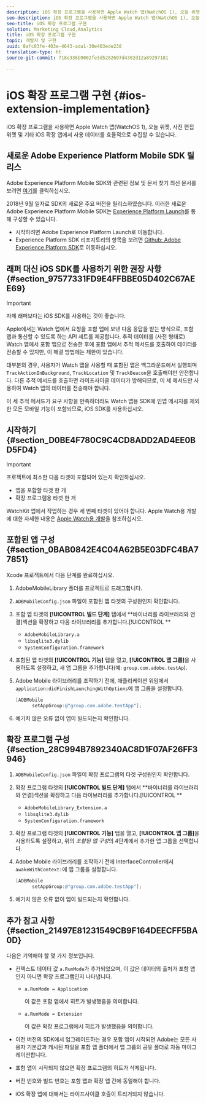 ```yaml
---
description: iOS 확장 프로그램을 사용하면 Apple Watch 앱(WatchOS 1), 오늘 위젯, 사진 편집 위젯 및 기타 iOS 확장 앱에서 사용 데이터를 효율적으로 수집할 수 있습니다.
seo-description: iOS 확장 프로그램을 사용하면 Apple Watch 앱(WatchOS 1), 오늘 위젯, 사진 편집 위젯 및 기타 iOS 확장 앱에서 사용 데이터를 효율적으로 수집할 수 있습니다.
seo-title: iOS 확장 프로그램 구현
solution: Marketing Cloud,Analytics
title: iOS 확장 프로그램 구현
topic: 개발자 및 구현
uuid: 8afc03fe-403e-4643-ada1-30e403ede238
translation-type: ht
source-git-commit: 718e336b9002fe3d5282697d4302d12a89297181

---
```



# iOS 확장 프로그램 구현 {#ios-extension-implementation}

iOS 확장 프로그램을 사용하면 Apple Watch 앱(WatchOS 1), 오늘 위젯, 사진 편집 위젯 및 기타 iOS 확장 앱에서 사용 데이터를 효율적으로 수집할 수 있습니다.

## 새로운 Adobe Experience Platform Mobile SDK 릴리스

Adobe Experience Platform Mobile SDK와 관련된 정보 및 문서 찾기 최신 문서를 보려면 [여기](https://aep-sdks.gitbook.io/docs/)를 클릭하십시오.

2018년 9월 일자로 SDK의 새로운 주요 버전을 릴리스하였습니다. 이러한 새로운 Adobe Experience Platform Mobile SDK는 [Experience Platform Launch](https://www.adobe.com/kr/experience-platform/launch.html)를 통해 구성할 수 있습니다.

* 시작하려면 Adobe Experience Platform Launch로 이동합니다.
* Experience Platform SDK 리포지토리의 항목을 보려면 [Github: Adobe Experience Platform SDK](https://github.com/Adobe-Marketing-Cloud/acp-sdks)로 이동하십시오.

## 래퍼 대신 iOS SDK를 사용하기 위한 권장 사항 {#section_97577331FD9E4FFBBE05D402C67AEE69}

>[!IMPORTANT]
>
>자체 래퍼보다는 iOS SDK를 사용하는 것이 좋습니다.

Apple에서는 Watch 앱에서 요청을 포함 앱에 보낸 다음 응답을 받는 방식으로, 포함 앱과 통신할 수 있도록 하는 API 세트를 제공합니다. 추적 데이터를 (사전 형태로) Watch 앱에서 포함 앱으로 전송한 후에 포함 앱에서 추적 메서드를 호출하여 데이터를 전송할 수 있지만, 이 해결 방법에는 제한이 있습니다.

대부분의 경우, 사용자가 Watch 앱을 사용할 때 포함된 앱은 백그라운드에서 실행되며 `TrackActionInBackground`, `TrackLocation` 및 `TrackBeacon`을 호출해야만 안전합니다. 다른 추적 메서드를 호출하면 라이프사이클 데이터가 방해되므로, 이 세 메서드만 사용하여 Watch 앱의 데이터를 전송해야 합니다.

이 세 추적 메서드가 요구 사항을 만족하더라도 Watch 앱용 SDK에 인앱 메시지를 제외한 모든 모바일 기능이 포함되므로, iOS SDK를 사용하십시오.

## 시작하기 {#section_D0BE4F780C9C4CD8ADD2AD4EE0BD5FD4}

>[!IMPORTANT]
>
>프로젝트에 최소한 다음 타겟이 포함되어 있는지 확인하십시오.
>
>* 앱을 포함할 타겟 한 개
>* 확장 프로그램용 타겟 한 개
>



WatchKit 앱에서 작업하는 경우 세 번째 타겟이 있어야 합니다. Apple Watch용 개발에 대한 자세한 내용은 [Apple Watch용 개발](https://developer.apple.com/library/ios/documentation/General/Conceptual/WatchKitProgrammingGuide/index.html#//apple_ref/doc/uid/TP40014969-CH8-SW1)을 참조하십시오.

## 포함된 앱 구성 {#section_0BAB0842E4C04A62B5E03DFC4BA77851}

Xcode 프로젝트에서 다음 단계를 완료하십시오.

1. AdobeMobileLibrary 폴더를 프로젝트로 드래그합니다.
1. `ADBMobileConfig.json` 파일이 포함된 앱 타겟의 구성원인지 확인합니다.
1. 포함 앱 타겟의 **[!UICONTROL 빌드 단계]** 탭에서 **바이너리를 라이브러리와 연결]섹션을 확장하고 다음 라이브러리를 추가합니다.[!UICONTROL **

   * `AdobeMobileLibrary.a`
   * `libsqlite3.dylib`
   * `SystemConfiguration.framework`

1. 포함된 앱 타겟의 **[!UICONTROL 기능]** 탭을 열고, **[!UICONTROL 앱 그룹]**&#x200B;을 사용하도록 설정하고, 새 앱 그룹을 추가합니다(예: `group.com.adobe.testAp`).

1. Adobe Mobile 라이브러리를 조작하기 전에, 애플리케이션 위임에서 `application:didFinishLaunchingWithOptions`에 앱 그룹을 설정합니다.

   ```objective-c
   [ADBMobile 
         setAppGroup:@"group.com.adobe.testApp"];
   ```

1. 예기치 않은 오류 없이 앱이 빌드되는지 확인합니다.

## 확장 프로그램 구성{#section_28C994B7892340AC8D1F07AF26FF3946}

1. `ADBMobileConfig.json` 파일이 확장 프로그램의 타겟 구성원인지 확인합니다.
1. 확장 프로그램 타겟의 **[!UICONTROL 빌드 단계]** 탭에서 **바이너리를 라이브러리와 연결]섹션을 확장하고 다음 라이브러리를 추가합니다.[!UICONTROL **

   * `AdobeMobileLibrary_Extension.a`
   * `libsqlite3.dylib`
   * `SystemConfiguration.framework`

1. 확장 프로그램 타겟의 **[!UICONTROL 기능]** 탭을 열고, **[!UICONTROL 앱 그룹]**&#x200B;을 사용하도록 설정하고, 위의 *포함된 앱 구성*&#x200B;의 4단계에서 추가한 앱 그룹을 선택합니다.

1. Adobe Mobile 라이브러리를 조작하기 전에 InterfaceController에서 `awakeWithContext:`에 앱 그룹을 설정합니다.

   ```objective-c
   [ADBMobile 
         setAppGroup:@"group.com.adobe.testApp"];
   ```

1. 예기치 않은 오류 없이 앱이 빌드되는지 확인합니다.

## 추가 참고 사항 {#section_21497E81231549CB9F164DEECFF5BA0D}

다음은 기억해야 할 몇 가지 정보입니다.

* 컨텍스트 데이터 값 `a.RunMode`가 추가되었으며, 이 값은 데이터의 출처가 포함 앱인지 아니면 확장 프로그램인지 나타냅니다.

   * `a.RunMode = Application`

      이 값은 포함 앱에서 히트가 발생했음을 의미합니다.
   * `a.RunMode = Extension`

      이 값은 확장 프로그램에서 히트가 발생했음을 의미합니다.

* 이전 버전의 SDK에서 업그레이드하는 경우 포함 앱이 시작되면 Adobe는 모든 사용자 기본값과 캐시된 파일을 포함 앱 폴더에서 앱 그룹의 공유 폴더로 자동 마이그레이션합니다.
* 포함 앱이 시작되지 않으면 확장 프로그램의 히트가 삭제됩니다.
* 버전 번호와 빌드 번호는 포함 앱과 확장 앱 간에 동일해야 합니다.
* iOS 확장 앱에 대해서는 라이프사이클 호출이 트리거되지 않습니다.

